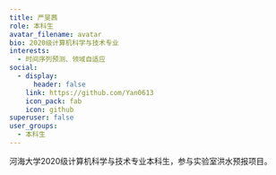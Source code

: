 ```yaml
---
title: 严旻茜
role: 本科生
avatar_filename: avatar
bio: 2020级计算机科学与技术专业
interests:
  - 时间序列预测、领域自适应
social:
  - display:
      header: false
    link: https://github.com/Yan0613
    icon_pack: fab
    icon: github
superuser: false
user_groups:
  - 本科生
---
```

河海大学2020级计算机科学与技术专业本科生，参与实验室洪水预报项目。